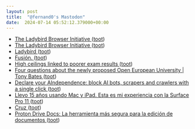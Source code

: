 ```yaml
---
layout: post
title:  "@fernand0's Mastodon"
date:  2024-07-14 05:52:12.379000+00:00
---
```

*  [The Ladybird Browser Initiative ](https://ladybird.org/posts/announcement) ([toot](https://mastodon.social/@fernand0/112783283478607495))
*  [The Ladybird Browser Initiative ](https://ladybird.org/posts/announcement) ([toot](https://mastodon.social/@fernand0/112783281912515453))
*  [Ladybird ](https://ladybird.org/announcement) ([toot](https://mastodon.social/@fernand0/112782314610187941))
*  [Fusión. ](https://avecesunafoto.wordpress.com/2024/07/13/fusion) ([toot](https://mastodon.social/@fernand0/112780669992977262))
*  [High ceilings linked to poorer exam results ](https://educationresearchreport.blogspot.com/2024/07/high-ceilings-linked-to-poorer-exam.htm) ([toot](https://mastodon.social/@fernand0/112780372932321729))
*  [Four questions about the newly proposed Open European University \| Tony Bates ](https://www.tonybates.ca/2024/07/05/four-questions-about-the-newly-proposed-open-european-university) ([toot](https://mastodon.social/@fernand0/112780037524226676))
*  [Declare your AIndependence: block AI bots, scrapers and crawlers with a single click ](https://blog.cloudflare.com/declaring-your-aindependence-block-ai-bots-scrapers-and-crawlers-with-a-single-clic) ([toot](https://mastodon.social/@fernand0/112779943351615728))
*  [Llevo 15 años usando Mac y iPad. Esta es mi experiencia con la Surface Pro 11 ](https://www.xataka.com/analisis/microsoft-surface-pro-11-analisis-caracteristicas-precio-especificacione) ([toot](https://mastodon.social/@fernand0/112779684383781596))
*  [Cruz ](https://www.flickr.com/photos/fernand0/53817469310) ([toot](https://mastodon.social/@fernand0/112779649771058636))
*  [Proton Drive Docs: La herramienta más segura para la edición de documentos ](https://wwwhatsnew.com/2024/07/03/proton-drive-docs-la-herramienta-mas-segura-para-la-edicion-de-documentos) ([toot](https://mastodon.social/@fernand0/112778985186204969))
